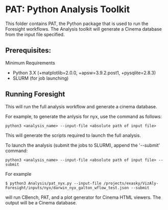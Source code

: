 # PAT: Python Analysis Toolkit

This folder contains PAT, the Python package that is used to run the Foresight workflows. The Analysis toolkit will generate a Cinema database from the input file specified.

## Prerequisites:

Minimum Requirements
* Python 3.X (+matplotlib=2.0.0, +apsw=3.9.2.post1, +pysqlite=2.8.3)
* SLURM (for job launching)

## Running Foresight
This will run the full analysis workflow and generate a cinema database. 

For example, to generate the anlysis for nyx, use the command as follows:
```
python3 <analysis_name> --input-file <absolute path of input file>
```
This will generate the scripts required to launch the full analysis.

To launch the analysis (submit the jobs to SLURM), append the '--submit' command:
```
python3 <analysis_name> --input-file <absolute path of input file> --submit
```

For example
```
$ python3 Analysis/pat_nyx.py --input-file /projects/exasky/VizAly-Foresight/inputs/nyx/darwin_nyx_galton_wflow_test.json --submit
```
will run CBench, PAT, and a plot generator for Cinema HTML viewers. The output will be a Cinema database.
